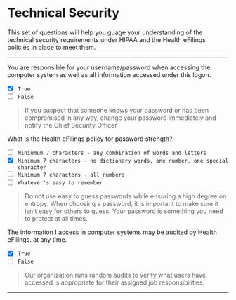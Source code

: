 # Technical Security

This set of questions will help you guage your understanding of the technical security requirements under HIPAA and the Health eFilings policies in place to meet them.


---

You are responsible for your username/password when accessing the computer system as well as all information accessed under this logon.
- [x] `True`
- [ ] `False`

>  If you suspect that someone knows your password or has been compromised in any way, change your password immediately and notify the Chief Security Officer

What is the Health eFilings policy for password strength?
- [ ] `Miniumum 7 characters - any combination of words and letters`
- [x] `Minimum 7 characters - no dictionary words, one number, one special character`
- [ ] `Minimum 7 characters - all numbers`
- [ ] `Whatever's easy to remember`

> Do not use easy to guess passwords while ensuring a high degree on entropy. When choosing a password, it is important to make sure it isn’t easy for others to guess.  Your password is something you need to protect at all times.

The information I access in computer systems may be audited by Health eFilings. at any time.
- [x] `True`
- [ ] `False`

>  Our organization runs random audits to verify what users have accessed is appropriate for their assigned job responsibilities.

---
